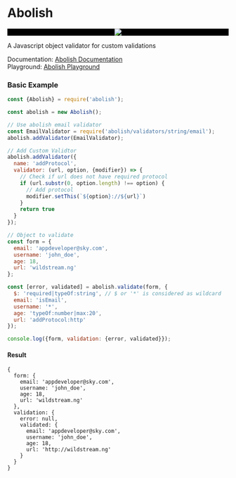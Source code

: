 # Abolish

<div align="center" style="background: black">
  <img src="https://abolish.trapcode.io/abolish-white.svg" />
</div>

A Javascript object validator for custom validations


Documentation: [Abolish Documentation](https://abolish.trapcode.io)
<br>
Playground: [Abolish Playground](https://abolish-playground.trapcode.io)

### Basic Example
```javascript
const {Abolish} = require('abolish');

const abolish = new Abolish();

// Use abolish email validator
const EmailValidator = require('abolish/validators/string/email');
abolish.addValidator(EmailValidator);

// Add Custom Validtor
abolish.addValidator({
  name: 'addProtocol',
  validator: (url, option, {modifier}) => {
    // Check if url does not have required protocol
    if (url.substr(0, option.length) !== option) {
      // Add protocol
      modifier.setThis(`${option}://${url}`)
    }
    return true
  }
});

// Object to validate
const form = {
  email: 'appdeveloper@sky.com',
  username: 'john_doe',
  age: 18,
  url: 'wildstream.ng'
};

const [error, validated] = abolish.validate(form, {
  $: 'required|typeOf:string', // $ or '*' is considered as wildcard
  email: 'isEmail',
  username: '*',
  age: 'typeOf:number|max:20',
  url: 'addProtocol:http'
});

console.log({form, validation: {error, validated}});
```

#### Result

```
{
  form: {
    email: 'appdeveloper@sky.com',
    username: 'john_doe',
    age: 18,
    url: 'wildstream.ng'
  },
  validation: {
    error: null,
    validated: {
      email: 'appdeveloper@sky.com',
      username: 'john_doe',
      age: 18,
      url: 'http://wildstream.ng'
    }
  }
}
```
